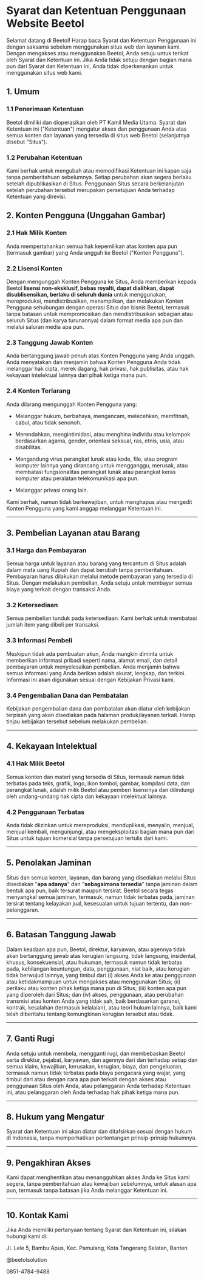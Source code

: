 # Syarat dan Ketentuan Penggunaan Website Beetol

Selamat datang di Beetol! Harap baca Syarat dan Ketentuan Penggunaan ini dengan saksama sebelum menggunakan situs web dan layanan kami. Dengan mengakses atau menggunakan Beetol, Anda setuju untuk terikat oleh Syarat dan Ketentuan ini. Jika Anda tidak setuju dengan bagian mana pun dari Syarat dan Ketentuan ini, Anda tidak diperkenankan untuk menggunakan situs web kami.

## 1. Umum

### 1.1 Penerimaan Ketentuan

Beetol dimiliki dan dioperasikan oleh PT Kamil Media Utama. Syarat dan Ketentuan ini ("Ketentuan") mengatur akses dan penggunaan Anda atas semua konten dan layanan yang tersedia di situs web Beetol (selanjutnya disebut "Situs").

### 1.2 Perubahan Ketentuan

Kami berhak untuk mengubah atau memodifikasi Ketentuan ini kapan saja tanpa pemberitahuan sebelumnya. Setiap perubahan akan segera berlaku setelah dipublikasikan di Situs. Penggunaan Situs secara berkelanjutan setelah perubahan tersebut merupakan persetujuan Anda terhadap Ketentuan yang direvisi.

## 2. Konten Pengguna (Unggahan Gambar)

### 2.1 Hak Milik Konten

Anda mempertahankan semua hak kepemilikan atas konten apa pun (termasuk gambar) yang Anda unggah ke Beetol ("Konten Pengguna").

### 2.2 Lisensi Konten

Dengan mengunggah Konten Pengguna ke Situs, Anda memberikan kepada Beetol **lisensi non-eksklusif, bebas royalti, dapat dialihkan, dapat disublisensikan, berlaku di seluruh dunia** untuk menggunakan, mereproduksi, mendistribusikan, menampilkan, dan melakukan Konten Pengguna sehubungan dengan operasi Situs dan bisnis Beetol, termasuk tanpa batasan untuk mempromosikan dan mendistribusikan sebagian atau seluruh Situs (dan karya turunannya) dalam format media apa pun dan melalui saluran media apa pun.

### 2.3 Tanggung Jawab Konten

Anda bertanggung jawab penuh atas Konten Pengguna yang Anda unggah. Anda menyatakan dan menjamin bahwa Konten Pengguna Anda tidak melanggar hak cipta, merek dagang, hak privasi, hak publisitas, atau hak kekayaan intelektual lainnya dari pihak ketiga mana pun.

### 2.4 Konten Terlarang

Anda dilarang mengunggah Konten Pengguna yang:

- Melanggar hukum, berbahaya, mengancam, melecehkan, memfitnah, cabul, atau tidak senonoh.
    
- Merendahkan, mengintimidasi, atau menghina individu atau kelompok berdasarkan agama, gender, orientasi seksual, ras, etnis, usia, atau disabilitas.
    
- Mengandung virus perangkat lunak atau kode, file, atau program komputer lainnya yang dirancang untuk mengganggu, merusak, atau membatasi fungsionalitas perangkat lunak atau perangkat keras komputer atau peralatan telekomunikasi apa pun.
    
- Melanggar privasi orang lain.
    

Kami berhak, namun tidak berkewajiban, untuk menghapus atau mengedit Konten Pengguna yang kami anggap melanggar Ketentuan ini.

---

## 3. Pembelian Layanan atau Barang

### 3.1 Harga dan Pembayaran

Semua harga untuk layanan atau barang yang tercantum di Situs adalah dalam mata uang Rupiah dan dapat berubah tanpa pemberitahuan. Pembayaran harus dilakukan melalui metode pembayaran yang tersedia di Situs. Dengan melakukan pembelian, Anda setuju untuk membayar semua biaya yang terkait dengan transaksi Anda.

### 3.2 Ketersediaan

Semua pembelian tunduk pada ketersediaan. Kami berhak untuk membatasi jumlah item yang dibeli per transaksi.

### 3.3 Informasi Pembeli

Meskipun tidak ada pembuatan akun, Anda mungkin diminta untuk memberikan informasi pribadi seperti nama, alamat email, dan detail pembayaran untuk menyelesaikan pembelian. Anda menjamin bahwa semua informasi yang Anda berikan adalah akurat, lengkap, dan terkini. Informasi ini akan digunakan sesuai dengan Kebijakan Privasi kami.

### 3.4 Pengembalian Dana dan Pembatalan

Kebijakan pengembalian dana dan pembatalan akan diatur oleh kebijakan terpisah yang akan disediakan pada halaman produk/layanan terkait. Harap tinjau kebijakan tersebut sebelum melakukan pembelian.

---

## 4. Kekayaan Intelektual

### 4.1 Hak Milik Beetol

Semua konten dan materi yang tersedia di Situs, termasuk namun tidak terbatas pada teks, grafik, logo, ikon tombol, gambar, kompilasi data, dan perangkat lunak, adalah milik Beetol atau pemberi lisensinya dan dilindungi oleh undang-undang hak cipta dan kekayaan intelektual lainnya.

### 4.2 Penggunaan Terbatas

Anda tidak diizinkan untuk mereproduksi, menduplikasi, menyalin, menjual, menjual kembali, mengunjungi, atau mengeksploitasi bagian mana pun dari Situs untuk tujuan komersial tanpa persetujuan tertulis dari kami.

---

## 5. Penolakan Jaminan

Situs dan semua konten, layanan, dan barang yang disediakan melalui Situs disediakan "**apa adanya**" dan "**sebagaimana tersedia**" tanpa jaminan dalam bentuk apa pun, baik tersurat maupun tersirat. Beetol secara tegas menyangkal semua jaminan, termasuk, namun tidak terbatas pada, jaminan tersirat tentang kelayakan jual, kesesuaian untuk tujuan tertentu, dan non-pelanggaran.

---

## 6. Batasan Tanggung Jawab

Dalam keadaan apa pun, Beetol, direktur, karyawan, atau agennya tidak akan bertanggung jawab atas kerugian langsung, tidak langsung, insidental, khusus, konsekuensial, atau hukuman, termasuk namun tidak terbatas pada, kehilangan keuntungan, data, penggunaan, niat baik, atau kerugian tidak berwujud lainnya, yang timbul dari (i) akses Anda ke atau penggunaan atau ketidakmampuan untuk mengakses atau menggunakan Situs; (ii) perilaku atau konten pihak ketiga mana pun di Situs; (iii) konten apa pun yang diperoleh dari Situs; dan (iv) akses, penggunaan, atau perubahan transmisi atau konten Anda yang tidak sah, baik berdasarkan garansi, kontrak, kesalahan (termasuk kelalaian), atau teori hukum lainnya, baik kami telah diberitahu tentang kemungkinan kerugian tersebut atau tidak.

---

## 7. Ganti Rugi

Anda setuju untuk membela, mengganti rugi, dan membebaskan Beetol serta direktur, pejabat, karyawan, dan agennya dari dan terhadap setiap dan semua klaim, kewajiban, kerusakan, kerugian, biaya, dan pengeluaran, termasuk namun tidak terbatas pada biaya pengacara yang wajar, yang timbul dari atau dengan cara apa pun terkait dengan akses atau penggunaan Situs oleh Anda, atau pelanggaran Anda terhadap Ketentuan ini, atau pelanggaran oleh Anda terhadap hak pihak ketiga mana pun.

---

## 8. Hukum yang Mengatur

Syarat dan Ketentuan ini akan diatur dan ditafsirkan sesuai dengan hukum di Indonesia, tanpa memperhatikan pertentangan prinsip-prinsip hukumnya.

---

## 9. Pengakhiran Akses

Kami dapat menghentikan atau menangguhkan akses Anda ke Situs kami segera, tanpa pemberitahuan atau kewajiban sebelumnya, untuk alasan apa pun, termasuk tanpa batasan jika Anda melanggar Ketentuan ini.

---

## 10. Kontak Kami

Jika Anda memiliki pertanyaan tentang Syarat dan Ketentuan ini, silakan hubungi kami di:


Jl. Lele 5, Bambu Apus, Kec. Pamulang, Kota Tangerang Selatan, Banten

@beetolsolution

0851-4784-9488